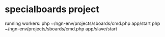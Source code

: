 # specialboards project

running workers:
php ~/ngn-env/projects/sboards/cmd.php app/start
php ~/ngn-env/projects/sboards/cmd.php app/slave/start